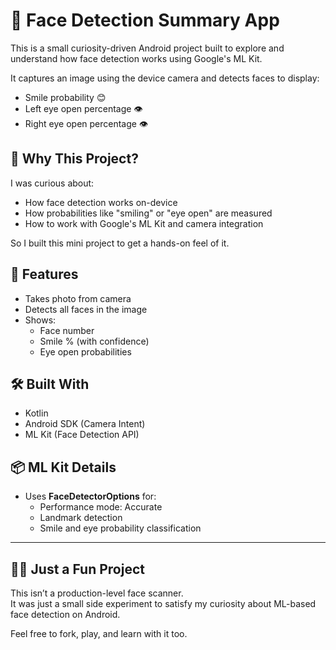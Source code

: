 # 🤖 Face Detection Summary App

This is a small curiosity-driven Android project built to explore and understand how face detection works using Google's ML Kit.

It captures an image using the device camera and detects faces to display:
- Smile probability 😊
- Left eye open percentage 👁️
- Right eye open percentage 👁️

## 🧠 Why This Project?

I was curious about:
- How face detection works on-device
- How probabilities like "smiling" or "eye open" are measured
- How to work with Google's ML Kit and camera integration

So I built this mini project to get a hands-on feel of it.

## 📸 Features
- Takes photo from camera
- Detects all faces in the image
- Shows:
  - Face number
  - Smile % (with confidence)
  - Eye open probabilities

## 🛠️ Built With
- Kotlin
- Android SDK (Camera Intent)
- ML Kit (Face Detection API)

## 📦 ML Kit Details
- Uses **FaceDetectorOptions** for:
  - Performance mode: Accurate
  - Landmark detection
  - Smile and eye probability classification

---

## 🙋‍♂️ Just a Fun Project
This isn’t a production-level face scanner.  
It was just a small side experiment to satisfy my curiosity about ML-based face detection on Android.

Feel free to fork, play, and learn with it too.
